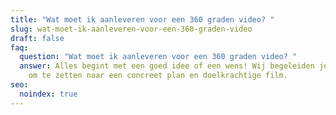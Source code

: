 ```yaml
---
title: "Wat moet ik aanleveren voor een 360 graden video? "
slug: wat-moet-ik-aanleveren-voor-een-360-graden-video
draft: false
faq:
  question: "Wat moet ik aanleveren voor een 360 graden video? "
  answer: Alles begint met een goed idee of een wens! Wij begeleiden je dan om dit
    om te zetten naar een concreet plan en doelkrachtige film.
seo:
  noindex: true
---
```


